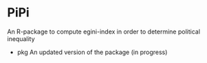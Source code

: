 PiPi
====

An R-package to compute egini-index in order to determine political inequality

- pkg An updated version of the package (in progress)



